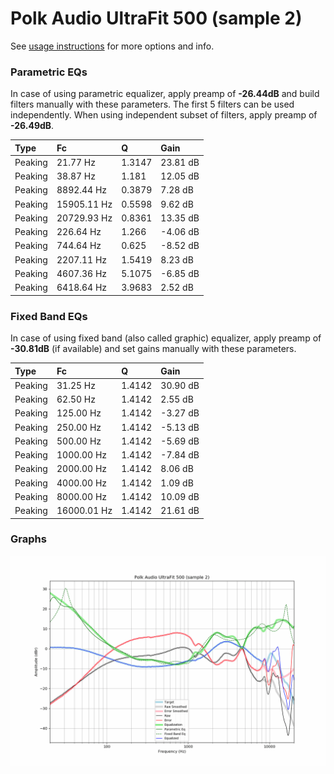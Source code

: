 # Polk Audio UltraFit 500 (sample 2)
See [usage instructions](https://github.com/jaakkopasanen/AutoEq#usage) for more options and info.

### Parametric EQs
In case of using parametric equalizer, apply preamp of **-26.44dB** and build filters manually
with these parameters. The first 5 filters can be used independently.
When using independent subset of filters, apply preamp of **-26.49dB**.

| Type    | Fc          |      Q | Gain     |
|:--------|:------------|:-------|:---------|
| Peaking | 21.77 Hz    | 1.3147 | 23.81 dB |
| Peaking | 38.87 Hz    | 1.181  | 12.05 dB |
| Peaking | 8892.44 Hz  | 0.3879 | 7.28 dB  |
| Peaking | 15905.11 Hz | 0.5598 | 9.62 dB  |
| Peaking | 20729.93 Hz | 0.8361 | 13.35 dB |
| Peaking | 226.64 Hz   | 1.266  | -4.06 dB |
| Peaking | 744.64 Hz   | 0.625  | -8.52 dB |
| Peaking | 2207.11 Hz  | 1.5419 | 8.23 dB  |
| Peaking | 4607.36 Hz  | 5.1075 | -6.85 dB |
| Peaking | 6418.64 Hz  | 3.9683 | 2.52 dB  |

### Fixed Band EQs
In case of using fixed band (also called graphic) equalizer, apply preamp of **-30.81dB**
(if available) and set gains manually with these parameters.

| Type    | Fc          |      Q | Gain     |
|:--------|:------------|:-------|:---------|
| Peaking | 31.25 Hz    | 1.4142 | 30.90 dB |
| Peaking | 62.50 Hz    | 1.4142 | 2.55 dB  |
| Peaking | 125.00 Hz   | 1.4142 | -3.27 dB |
| Peaking | 250.00 Hz   | 1.4142 | -5.13 dB |
| Peaking | 500.00 Hz   | 1.4142 | -5.69 dB |
| Peaking | 1000.00 Hz  | 1.4142 | -7.84 dB |
| Peaking | 2000.00 Hz  | 1.4142 | 8.06 dB  |
| Peaking | 4000.00 Hz  | 1.4142 | 1.09 dB  |
| Peaking | 8000.00 Hz  | 1.4142 | 10.09 dB |
| Peaking | 16000.01 Hz | 1.4142 | 21.61 dB |

### Graphs
![](./Polk%20Audio%20UltraFit%20500%20(sample%202).png)